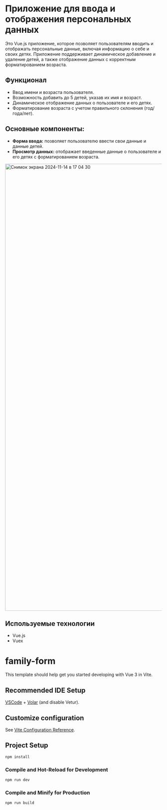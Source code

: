 # Приложение для ввода и отображения персональных данных

Это Vue.js приложение, которое позволяет пользователям вводить и отображать персональные данные, включая информацию о себе и своих детях. Приложение поддерживает динамическое добавление и удаление детей, а также отображение данных с корректным форматированием возраста.

## Функционал

- Ввод имени и возраста пользователя.
- Возможность добавить до 5 детей, указав их имя и возраст.
- Динамическое отображение данных о пользователе и его детях.
- Форматирование возраста с учетом правильного склонения (год/года/лет).

## Основные компоненты:

- **Форма ввода:** позволяет пользователю ввести свои данные и данные детей.
- **Просмотр данных:** отображает введенные данные о пользователе и его детях с форматированием возраста.
  


<img width="1440" alt="Снимок экрана 2024-11-14 в 17 04 30" src="https://github.com/user-attachments/assets/4b9f2ac0-319d-47b6-ab73-4d023725624b">

## Используемые технологии

- Vue.js
- Vuex
  


  
# family-form

This template should help get you started developing with Vue 3 in Vite.

## Recommended IDE Setup

[VSCode](https://code.visualstudio.com/) + [Volar](https://marketplace.visualstudio.com/items?itemName=Vue.volar) (and disable Vetur).

## Customize configuration

See [Vite Configuration Reference](https://vite.dev/config/).

## Project Setup

```sh
npm install
```

### Compile and Hot-Reload for Development

```sh
npm run dev
```

### Compile and Minify for Production

```sh
npm run build
```
